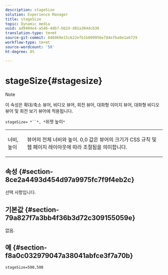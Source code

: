 ```yaml
---
description: stageSize
solution: Experience Manager
title: stageSize
topic: Dynamic media
uuid: ad9404e4-a546-4db7-bb2d-d81a304dcb36
translation-type: tm+mt
source-git-commit: 846069e15c622efb1b899956ef84efba9e1a6729
workflow-type: tm+mt
source-wordcount: '58'
ht-degree: 8%

---
```



# stageSize{#stagesize}

>[!NOTE]
>
>이 속성은 확대/축소 뷰어, 비디오 뷰어, 회전 뷰어, 대화형 이미지 뷰어, 대화형 비디오 뷰어 및 회전 보기 뷰어에 적용됩니다.

`stageSize= *``*, *`위젯 높이`*`

<table id="table_0070E5402099428DBEA2A900CADB2BAA"> 
 <tbody> 
  <tr> 
   <td colname="col1"> <p><span class="codeph"> <span class="varname"> 너비</span>,<span class="varname"> 높이</span></span> </p> </td> 
   <td colname="col2"> <p> 뷰어의 전체 너비와 높이. <span class="codeph"> 0,0</span> 값은 뷰어의 크기가 CSS 규칙 및 웹 페이지 레이아웃에 따라 조절됨을 의미합니다. </p> </td> 
  </tr> 
 </tbody> 
</table>

## 속성 {#section-8ce2a4493d454d97a9975fc7f9f4eb2c}

선택 사항입니다.

## 기본값 {#section-79a827f7a3bb4f36b3d72c309155059e}

없음.

## 예 {#section-f8a0c032979047a38041abfce3f7a70b}

`stageSize=500,500`
